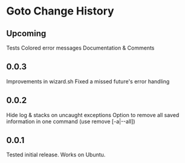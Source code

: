 # Goto Change History

## Upcoming

Tests
Colored error messages
Documentation & Comments

## 0.0.3

Improvements in wizard.sh
Fixed a missed future's error handling

## 0.0.2

Hide log & stacks on uncaught exceptions
Option to remove all saved information in one command (use remove [-a|--all])

## 0.0.1

Tested initial release. Works on Ubuntu.
